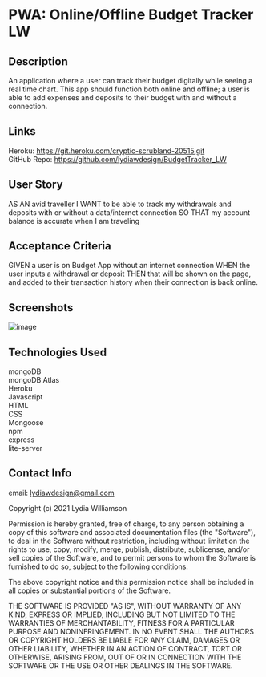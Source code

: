 # PWA: Online/Offline Budget Tracker LW

## Description

An application where a user can track their budget digitally while seeing a real time chart. This app should function both online and offline; a user is able to add expenses and deposits to their budget with and without a connection. 

## Links

Heroku: https://git.heroku.com/cryptic-scrubland-20515.git <br>
GitHub Repo: https://github.com/lydiawdesign/BudgetTracker_LW

## User Story
AS AN avid traveller
I WANT to be able to track my withdrawals and deposits with or without a data/internet connection
SO THAT my account balance is accurate when I am traveling

## Acceptance Criteria
GIVEN a user is on Budget App without an internet connection
WHEN the user inputs a withdrawal or deposit
THEN that will be shown on the page, and added to their transaction history when their connection is back online.

## Screenshots
![image](https://user-images.githubusercontent.com/87274229/145694147-63657da3-76e9-4824-b81c-d033e5c3c394.png)


## Technologies Used

mongoDB <br>
mongoDB Atlas <br>
Heroku <br>
Javascript <br>
HTML <br>
CSS <br>
Mongoose <br>
npm <br>
express <br>
lite-server <br>

## Contact Info

email: lydiawdesign@gmail.com

Copyright (c) 2021 Lydia Williamson

Permission is hereby granted, free of charge, to any person obtaining a copy of this software and associated documentation files (the "Software"), to deal in the Software without restriction, including without limitation the rights to use, copy, modify, merge, publish, distribute, sublicense, and/or sell copies of the Software, and to permit persons to whom the Software is furnished to do so, subject to the following conditions:

The above copyright notice and this permission notice shall be included in all copies or substantial portions of the Software.

THE SOFTWARE IS PROVIDED "AS IS", WITHOUT WARRANTY OF ANY KIND, EXPRESS OR IMPLIED, INCLUDING BUT NOT LIMITED TO THE WARRANTIES OF MERCHANTABILITY, FITNESS FOR A PARTICULAR PURPOSE AND NONINFRINGEMENT. IN NO EVENT SHALL THE AUTHORS OR COPYRIGHT HOLDERS BE LIABLE FOR ANY CLAIM, DAMAGES OR OTHER LIABILITY, WHETHER IN AN ACTION OF CONTRACT, TORT OR OTHERWISE, ARISING FROM, OUT OF OR IN CONNECTION WITH THE SOFTWARE OR THE USE OR OTHER DEALINGS IN THE SOFTWARE.

